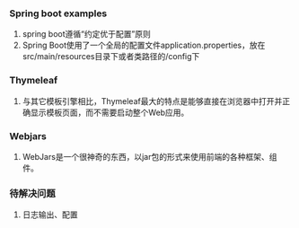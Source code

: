 ### Spring boot examples

1. spring boot遵循“约定优于配置”原则
2. Spring Boot使用了一个全局的配置文件application.properties，放在src/main/resources目录下或者类路径的/config下

### Thymeleaf
1. 与其它模板引擎相比，Thymeleaf最大的特点是能够直接在浏览器中打开并正确显示模板页面，而不需要启动整个Web应用。

### Webjars
1. WebJars是一个很神奇的东西，以jar包的形式来使用前端的各种框架、组件。

### 待解决问题
1. 日志输出、配置
